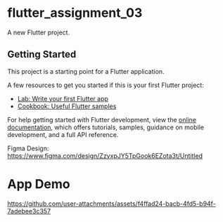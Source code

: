 # flutter_assignment_03

A new Flutter project.

## Getting Started

This project is a starting point for a Flutter application.

A few resources to get you started if this is your first Flutter project:

- [Lab: Write your first Flutter app](https://docs.flutter.dev/get-started/codelab)
- [Cookbook: Useful Flutter samples](https://docs.flutter.dev/cookbook)

For help getting started with Flutter development, view the
[online documentation](https://docs.flutter.dev/), which offers tutorials,
samples, guidance on mobile development, and a full API reference.

Figma Design: https://www.figma.com/design/ZzyxpJY5TpGook6EZota3t/Untitled

# App Demo
https://github.com/user-attachments/assets/f4ffad24-bacb-4fd5-b94f-7adebee3c357
